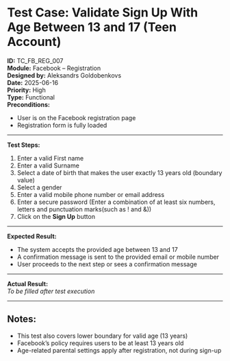 # Test Case: Validate Sign Up With Age Between 13 and 17 (Teen Account)

**ID:** TC_FB_REG_007  
**Module:** Facebook – Registration  
**Designed by:** Aleksandrs Goldobenkovs  
**Date:** 2025-06-16  
**Priority:** High  
**Type:** Functional  
**Preconditions:**  
- User is on the Facebook registration page  
- Registration form is fully loaded

---

**Test Steps:**

1. Enter a valid First name
2. Enter a valid Surname  
2. Select a date of birth that makes the user exactly 13 years old (boundary value)
3. Select a gender  
4. Enter a valid mobile phone number or email address 
5. Enter a secure password (Enter a combination of at least six numbers, letters and punctuation marks(such as ! and &))  
6. Click on the **Sign Up** button

---

**Expected Result:**   
- The system accepts the provided age between 13 and 17  
- A confirmation message is sent to the provided email or mobile number
- User proceeds to the next step or sees a confirmation message

---

**Actual Result:**  
_To be filled after test execution_

---

**Notes:**  
- 
- This test also covers lower boundary for valid age (13 years)
- Facebook’s policy requires users to be at least 13 years old
- Age-related parental settings apply after registration, not during sign-up
